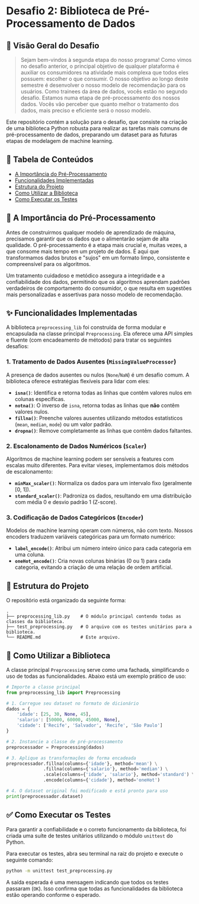 # Desafio 2: Biblioteca de Pré-Processamento de Dados

## 📝 Visão Geral do Desafio

> Sejam bem-vindos à segunda etapa do nosso programa! Como vimos no desafio anterior, o principal objetivo de qualquer plataforma é auxiliar os consumidores na atividade mais complexa que todos eles possuem: escolher o que consumir. O nosso objetivo ao longo deste semestre é desenvolver o nosso modelo de recomendação para os usuários. Como trainees da área de dados, vocês estão no segundo desafio. Estamos numa etapa de pré-processamento dos nossos dados. Vocês vão perceber que quanto melhor o tratamento dos dados, mais preciso e eficiente será o nosso modelo.

Este repositório contém a solução para o desafio, que consiste na criação de uma biblioteca Python robusta para realizar as tarefas mais comuns de pré-processamento de dados, preparando um dataset para as futuras etapas de modelagem de machine learning.

## 📖 Tabela de Conteúdos

- [A Importância do Pré-Processamento](#-a-importância-do-pré-processamento)
- [Funcionalidades Implementadas](#-funcionalidades-implementadas)
- [Estrutura do Projeto](#-estrutura-do-projeto)
- [Como Utilizar a Biblioteca](#-como-utilizar-a-biblioteca)
- [Como Executar os Testes](#-como-executar-os-testes)

## 🎯 A Importância do Pré-Processamento

Antes de construirmos qualquer modelo de aprendizado de máquina, precisamos garantir que os dados que o alimentarão sejam de alta qualidade. O pré-processamento é a etapa mais crucial e, muitas vezes, a que consome mais tempo em um projeto de dados. É aqui que transformamos dados brutos e "sujos" em um formato limpo, consistente e compreensível para os algoritmos.

Um tratamento cuidadoso e metódico assegura a integridade e a confiabilidade dos dados, permitindo que os algoritmos aprendam padrões verdadeiros de comportamento do consumidor, o que resulta em sugestões mais personalizadas e assertivas para nosso modelo de recomendação.

## ✨ Funcionalidades Implementadas

A biblioteca `preprocessing_lib` foi construída de forma modular e encapsulada na classe principal `Preprocessing`. Ela oferece uma API simples e fluente (com encadeamento de métodos) para tratar os seguintes desafios:

### 1. Tratamento de Dados Ausentes (`MissingValueProcessor`)
A presença de dados ausentes ou nulos (`None`/`NaN`) é um desafio comum. A biblioteca oferece estratégias flexíveis para lidar com eles:
- **`isna()`**: Identifica e retorna todas as linhas que contêm valores nulos em colunas específicas.
- **`notna()`**: O inverso de `isna`, retorna todas as linhas que **não** contêm valores nulos.
- **`fillna()`**: Preenche valores ausentes utilizando métodos estatísticos (`mean`, `median`, `mode`) ou um valor padrão.
- **`dropna()`**: Remove completamente as linhas que contêm dados faltantes.

### 2. Escalonamento de Dados Numéricos (`Scaler`)
Algoritmos de machine learning podem ser sensíveis a features com escalas muito diferentes. Para evitar vieses, implementamos dois métodos de escalonamento:
- **`minMax_scaler()`**: Normaliza os dados para um intervalo fixo (geralmente [0, 1]).
- **`standard_scaler()`**: Padroniza os dados, resultando em uma distribuição com média 0 e desvio padrão 1 (Z-score).

### 3. Codificação de Dados Categóricos (`Encoder`)
Modelos de machine learning operam com números, não com texto. Nossos encoders traduzem variáveis categóricas para um formato numérico:
- **`label_encode()`**: Atribui um número inteiro único para cada categoria em uma coluna.
- **`oneHot_encode()`**: Cria novas colunas binárias (0 ou 1) para cada categoria, evitando a criação de uma relação de ordem artificial.

## 📂 Estrutura do Projeto

O repositório está organizado da seguinte forma:

```
.
├── preprocessing_lib.py    # O módulo principal contendo todas as classes da biblioteca.
├── test_preprocessing.py   # O arquivo com os testes unitários para a biblioteca.
└── README.md               # Este arquivo.
```

## 🚀 Como Utilizar a Biblioteca

A classe principal `Preprocessing` serve como uma fachada, simplificando o uso de todas as funcionalidades. Abaixo está um exemplo prático de uso:

```python
# Importe a classe principal
from preprocessing_lib import Preprocessing

# 1. Carregue seu dataset no formato de dicionário
dados = {
    'idade': [25, 30, None, 45],
    'salario': [50000, 60000, 45000, None],
    'cidade': ['Recife', 'Salvador', 'Recife', 'São Paulo']
}

# 2. Instancie a classe de pré-processamento
preprocessador = Preprocessing(dados)

# 3. Aplique as transformações de forma encadeada
preprocessador.fillna(columns={'idade'}, method='mean') \
              .fillna(columns={'salario'}, method='median') \
              .scale(columns={'idade', 'salario'}, method='standard') \
              .encode(columns={'cidade'}, method='oneHot')

# 4. O dataset original foi modificado e está pronto para uso
print(preprocessador.dataset)
```

## ✅ Como Executar os Testes

Para garantir a confiabilidade e o correto funcionamento da biblioteca, foi criada uma suíte de testes unitários utilizando o módulo `unittest` do Python.

Para executar os testes, abra seu terminal na raiz do projeto e execute o seguinte comando:

```bash
python -m unittest test_preprocessing.py
```

A saída esperada é uma mensagem indicando que todos os testes passaram (`OK`). Isso confirma que todas as funcionalidades da biblioteca estão operando conforme o esperado.
